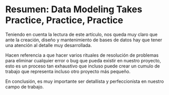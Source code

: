# Resumen: Data Modeling Takes Practice, Practice, Practice

Teniendo en cuenta la lectura de este artículo, nos queda muy claro
que ante la creación, diseño y mantenimiento de bases de datos hay que
tener una atención al detalle muy desarrollada.

Hacen referencia a que hacer varios rituales de resolución de problemas
para eliminar cualquier error o bug que pueda existir en nuestro proyecto,
esto es un proceso tan exhaustivo que incluso puede crear un cumulo de trabajo
que representa incluso otro proyecto más pequeño.

En conclusión, es muy importante ser detallista y perfeccionista en nuestro campo de trabajo.